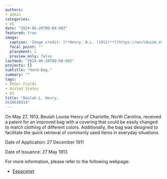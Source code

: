 ```yaml
---
authors:
- admin
categories:
- US
date: "2024-06-20T00:00:00Z"
featured: true
image:
  caption: 'Image credit: [**Henry, B.L. (1911)**](https://worldwide.espacenet.com/patent/search/family/003131277/publication/US1063031A?q=pn%3DUS1063031A)'
  focal_point: ""
  placement: 2
  preview_only: false
lastmod: "2024-06-20T00:00:00Z"
projects: []
subtitle: "Hand-Bag."
summary: ""
tags:
- Other Fields
- United States 
- US
title: "Beulah L. Henry, 
US1063031A"
---
```


On May 27, 1913, Beulah Louise Henry of Charlotte, North Carolina, received a patent for an improved bag with a covering that could be easily changed to match clothing of different colors. Additionally, the bag was designed to facilitate the quick retrieval of commonly used items in everyday situations.  

Date of Application: 27 December 1911

Date of Issuance: 27 May 1913

For more information, please refer to the following webpage: 

- [Espacenet](https://worldwide.espacenet.com/patent/search/family/003131277/publication/US1063031A?q=pn%3DUS1063031A)

